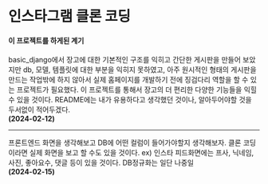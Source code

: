 # 인스타그램 클론 코딩

#### 이 프로젝트를 하게된 계기
basic_django에서 장고에 대한 기본적인 구조를 익히고 간단한 게시판을 만들어 보았지만 db, 모델, 템플릿에 대한 부분을 익히지 못하였고, 아주 원시적인 형태의 게시판을 만드는 작업밖에 하지 않아서 실제 홈페이지를 개발하기 전에 징검다리 역할을 할 수 있는 프로젝트가 필요했다.
이 프로젝트를 통해서 장고의 더 편리한 다양한 기능들을 익힐 수 있을 것이다. README에는 내가 유용하다고 생각했던 것이나, 알아두어야할 것을 두서없이 적어두겠다.
<br><b>(2024-02-12)</b>

***

프론트엔드 화면을 생각해보고 DB에 어떤 컬럼이 들어가야할지 생각해보자. 클론 코딩이라면 실제 화면을 보고 할 수도 있을 것이다. ex) 인스타 피드화면에는 프사, 닉네임, 사진, 좋아요수, 댓글 등이 있을 것이다. DB정규화는 일단 나중일
<br><b>(2024-02-15)</b>
